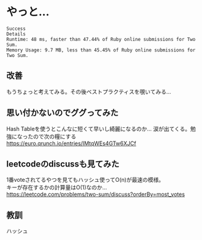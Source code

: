 
# やっと...

```
Success
Details
Runtime: 48 ms, faster than 47.44% of Ruby online submissions for Two Sum.
Memory Usage: 9.7 MB, less than 45.45% of Ruby online submissions for Two Sum.
```

## 改善
もうちょっと考えてみる。その後ベストプラクティスを覗いてみる...

## 思い付かないのでググってみた

Hash Tableを使うとこんなに短くて早いし綺麗になるのか… 涙が出てくる。勉強になったので次の糧にする
https://euro.qrunch.io/entries/IMtqWEs4GTw6XJCf

## leetcodeのdiscussも見てみた
1番voteされてるやつを見てもハッシュ使ってO(n)が最速の模様。  
キーが存在するかの計算量はO(1)なのか…  
https://leetcode.com/problems/two-sum/discuss?orderBy=most_votes

## 教訓
ハッシュ
